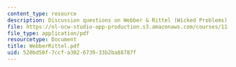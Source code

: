 ```yaml
---
content_type: resource
description: Discussion questions on Webber & Rittel (Wicked Problems)
file: https://ol-ocw-studio-app-production.s3.amazonaws.com/courses/11-201-gateway-planning-action-fall-2002/520bd50f7ccfa302673933b2ba88787f_WebberRittel.pdf
file_type: application/pdf
resourcetype: Document
title: WebberRittel.pdf
uid: 520bd50f-7ccf-a302-6739-33b2ba88787f
---
```

